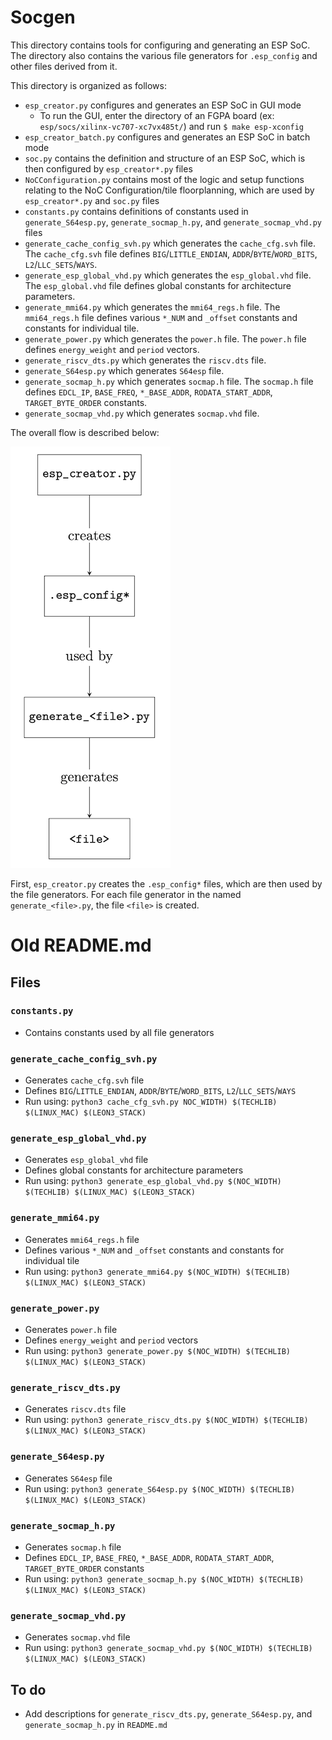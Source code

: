 # Socgen

This directory contains tools for configuring and generating an ESP SoC. The directory also contains the various file generators for `.esp_config` and other files derived from it. 

This directory is organized as follows:
* `esp_creator.py` configures and generates an ESP SoC in GUI mode
  * To run the GUI, enter the directory of an FGPA board (ex: `esp/socs/xilinx-vc707-xc7vx485t/`) and run `$ make esp-xconfig`
* `esp_creator_batch.py` configures and generates an ESP SoC in batch mode
* `soc.py` contains the definition and structure of an ESP SoC, which is then configured by `esp_creator*.py` files
* `NoCConfiguration.py` contains most of the logic and setup functions relating to the NoC Configuration/tile floorplanning, which are used by `esp_creator*.py` and `soc.py` files 
* `constants.py` contains definitions of constants used in `generate_S64esp.py`, `generate_socmap_h.py`, and `generate_socmap_vhd.py` files
* `generate_cache_config_svh.py` which generates the `cache_cfg.svh` file. The `cache_cfg.svh` file defines `BIG`/`LITTLE_ENDIAN`, `ADDR`/`BYTE`/`WORD_BITS`, `L2`/`LLC_SETS`/`WAYS`.
* `generate_esp_global_vhd.py` which generates the `esp_global.vhd` file. The `esp_global.vhd` file defines global constants for architecture parameters.
* `generate_mmi64.py` which generates the `mmi64_regs.h` file. The `mmi64_regs.h` file defines various `*_NUM` and `_offset` constants and constants for individual tile.
* `generate_power.py` which generates the `power.h` file. The `power.h` file defines `energy_weight` and `period` vectors.
* `generate_riscv_dts.py` which generates the `riscv.dts` file.
* `generate_S64esp.py` which generates `S64esp` file.
* `generate_socmap_h.py` which generates `socmap.h` file. The `socmap.h` file defines `EDCL_IP`, `BASE_FREQ`, `*_BASE_ADDR`, `RODATA_START_ADDR`, `TARGET_BYTE_ORDER` constants.
* `generate_socmap_vhd.py` which generates `socmap.vhd` file.

The overall flow is described below:

![socgen flow](socgen_flow.png "socgen flow")

First, `esp_creator.py` creates the `.esp_config*` files, which are then used by the file generators. For each file generator in the named `generate_<file>.py`, the file `<file>` is created.

# Old README.md

## Files

### `constants.py`
- Contains constants used by all file generators

### `generate_cache_config_svh.py`
- Generates `cache_cfg.svh` file
- Defines `BIG`/`LITTLE_ENDIAN`, `ADDR`/`BYTE`/`WORD_BITS`, `L2`/`LLC_SETS`/`WAYS`
- Run using: `python3 cache_cfg_svh.py NOC_WIDTH) $(TECHLIB) $(LINUX_MAC) $(LEON3_STACK)`

### `generate_esp_global_vhd.py`
- Generates `esp_global_vhd` file
- Defines global constants for architecture parameters
- Run using: `python3 generate_esp_global_vhd.py $(NOC_WIDTH) $(TECHLIB) $(LINUX_MAC) $(LEON3_STACK)`

### `generate_mmi64.py`
- Generates `mmi64_regs.h` file
- Defines various `*_NUM` and `_offset` constants and constants for individual tile
- Run using: `python3 generate_mmi64.py $(NOC_WIDTH) $(TECHLIB) $(LINUX_MAC) $(LEON3_STACK)`

### `generate_power.py`
- Generates `power.h` file
- Defines `energy_weight` and `period` vectors
- Run using: `python3 generate_power.py $(NOC_WIDTH) $(TECHLIB) $(LINUX_MAC) $(LEON3_STACK)`

### `generate_riscv_dts.py`
- Generates `riscv.dts` file
- Run using: `python3 generate_riscv_dts.py $(NOC_WIDTH) $(TECHLIB) $(LINUX_MAC) $(LEON3_STACK)`

### `generate_S64esp.py`
- Generates `S64esp` file
- Run using: `python3 generate_S64esp.py $(NOC_WIDTH) $(TECHLIB) $(LINUX_MAC) $(LEON3_STACK)`

### `generate_socmap_h.py`
- Generates `socmap.h` file
- Defines `EDCL_IP`, `BASE_FREQ`, `*_BASE_ADDR`, `RODATA_START_ADDR`, `TARGET_BYTE_ORDER` constants
- Run using: `python3 generate_socmap_h.py $(NOC_WIDTH) $(TECHLIB) $(LINUX_MAC) $(LEON3_STACK)`

### `generate_socmap_vhd.py`
- Generates `socmap.vhd` file
- Run using: `python3 generate_socmap_vhd.py $(NOC_WIDTH) $(TECHLIB) $(LINUX_MAC) $(LEON3_STACK)`

## To do
- Add descriptions for `generate_riscv_dts.py`, `generate_S64esp.py`, and `generate_socmap_h.py` in `README.md` 
